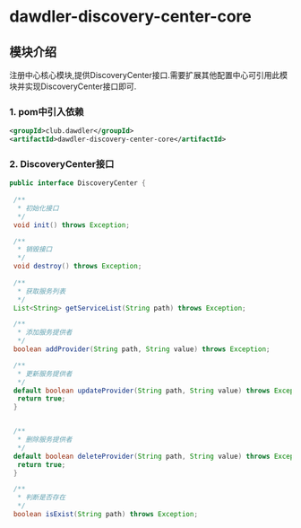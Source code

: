 # dawdler-discovery-center-core

## 模块介绍

注册中心核心模块,提供DiscoveryCenter接口.需要扩展其他配置中心可引用此模块并实现DiscoveryCenter接口即可.

### 1. pom中引入依赖

```xml
<groupId>club.dawdler</groupId>
<artifactId>dawdler-discovery-center-core</artifactId>
```

### 2. DiscoveryCenter接口

```java
public interface DiscoveryCenter {
 
 /**
  * 初始化接口
  */
 void init() throws Exception;

 /**
  * 销毁接口
  */
 void destroy() throws Exception;
 
 /**
  * 获取服务列表
  */
 List<String> getServiceList(String path) throws Exception;

 /**
  * 添加服务提供者
  */
 boolean addProvider(String path, String value) throws Exception;

 /**
  * 更新服务提供者
  */
 default boolean updateProvider(String path, String value) throws Exception {
  return true;
 }


 /**
  * 删除服务提供者
  */
 default boolean deleteProvider(String path, String value) throws Exception {
  return true;
 }

 /**
  * 判断是否存在
  */
 boolean isExist(String path) throws Exception;

```
